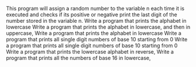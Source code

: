 This program will assign a random number to the variable n each time it is executed and checks if its positive or negative
 print the last digit of the number stored in the variable n.
 Write a program that prints the alphabet in lowercase
 Write a program that prints the alphabet in lowercase, and then in uppercase,
 Write a program that prints the alphabet in lowercase
 Write a program that prints all single digit numbers of base 10 starting from 0
 Write a program that prints all single digit numbers of base 10 starting from 0
 Write a program that prints the lowercase alphabet in reverse,
 Write a program that prints all the numbers of base 16 in lowercase, 
 